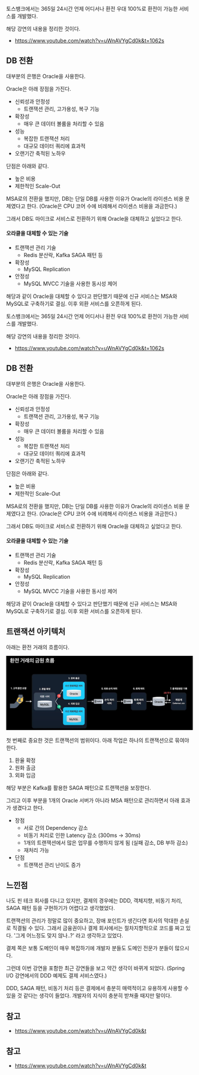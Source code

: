토스뱅크에서는 365일 24시간 언제 어디서나 환전 우대 100%로 환전이 가능한 서비스를 개발했다.

해당 강연의 내용을 정리한 것이다.
- https://www.youtube.com/watch?v=uWnAVYgCd0k&t=1062s

## DB 전환

대부분의 은행은 Oracle을 사용한다.

Oracle은 아래 장점을 가진다.
- 신뢰성과 안정성
  - 트랜잭션 관리, 고가용성, 복구 기능
- 확장성
  - 매우 큰 데이터 볼륨을 처리할 수 있음
- 성능
  - 복잡한 트랜잭션 처리
  - 대규모 데이터 쿼리에 효과적
- 오랜기간 축적된 노하우

단점은 아래와 같다.
- 높은 비용
- 제한적인 Scale-Out

MSA로의 전환을 했지만, DB는 단일 DB를 사용한 이유가 Oracle의 라이센스 비용 문제였다고 한다. (Oracle은 CPU 코어 수에 비례해서 라이센스 비용을 과금한다.)

그래서 DB도 마이크로 서비스로 전환하기 위해 Oracle을 대체하고 싶었다고 한다.

#### 오라클을 대체할 수 있는 기술

- 트랜잭션 관리 기술
  - Redis 분산락, Kafka SAGA 패턴 등
- 확장성
  - MySQL Replication
- 안정성
  - MySQL MVCC 기술을 사용한 동시성 제어

해당과 같이 Oracle을 대체할 수 있다고 판단했기 때문에 신규 서비스는 MSA와 MySQL로 구축하기로 결심. 이후 외환 서비스를 오픈하게 된다.

토스뱅크에서는 365일 24시간 언제 어디서나 환전 우대 100%로 환전이 가능한 서비스를 개발했다.

해당 강연의 내용을 정리한 것이다.
- https://www.youtube.com/watch?v=uWnAVYgCd0k&t=1062s

## DB 전환

대부분의 은행은 Oracle을 사용한다.

Oracle은 아래 장점을 가진다.
- 신뢰성과 안정성
    - 트랜잭션 관리, 고가용성, 복구 기능
- 확장성
    - 매우 큰 데이터 볼륨을 처리할 수 있음
- 성능
    - 복잡한 트랜잭션 처리
    - 대규모 데이터 쿼리에 효과적
- 오랜기간 축적된 노하우

단점은 아래와 같다.
- 높은 비용
- 제한적인 Scale-Out

MSA로의 전환을 했지만, DB는 단일 DB를 사용한 이유가 Oracle의 라이센스 비용 문제였다고 한다. (Oracle은 CPU 코어 수에 비례해서 라이센스 비용을 과금한다.)

그래서 DB도 마이크로 서비스로 전환하기 위해 Oracle을 대체하고 싶었다고 한다.

#### 오라클을 대체할 수 있는 기술

- 트랜잭션 관리 기술
    - Redis 분산락, Kafka SAGA 패턴 등
- 확장성
    - MySQL Replication
- 안정성
    - MySQL MVCC 기술을 사용한 동시성 제어

해당과 같이 Oracle을 대체할 수 있다고 판단했기 때문에 신규 서비스는 MSA와 MySQL로 구축하기로 결심. 이후 외환 서비스를 오픈하게 된다.

## 트랜잭션 아키텍처

아래는 환전 거래의 흐름이다.

![img_1.png](img_1.png)

첫 번째로 중요한 것은 트랜잭션의 범위이다. 아래 작업은 하나의 트랜잭션으로 묶여야 한다.

1. 환율 확정
2. 원화 출금
3. 외화 입금

해당 부분은 Kafka를 활용한 SAGA 패턴으로 트랜잭션을 보장한다.

그리고 이후 부분을 1개의 Oracle 서버가 아니라 MSA 패턴으로 관리하면서 아래 효과가 생겼다고 한다.

- 장점
  - 서로 간의 Dependency 감소
  - 비동기 처리로 인한 Latency 감소 (300ms -> 30ms)
  - 1개의 트랜잭션에서 많은 업무를 수행하지 않게 됨 (실패 감소, DB 부하 감소)
  - 재처리 가능
- 단점
  - 트랜잭션 관리 난이도 증가

## 느낀점

나도 핀 테크 회사를 다니고 있지만, 결제의 경우에는 DDD, 객체지향, 비동기 처리, SAGA 패턴 등을 구현하기가 어렵다고 생각했었다.

트랜잭션의 관리가 정말로 많이 중요하고, 장애 포인트가 생긴다면 회사의 막대한 손실로 직결될 수 있다. 그래서 금융권이나 결제 회사에서는 절차지향적으로 코드를 짜고 있다. '그게 어느정도 맞지 않나..?' 라고 생각하고 있었다.

결제 쪽은 보통 도메인이 매우 복잡하기에 개발자 분들도 도메인 전문가 분들이 많으시다.

그런데 이번 강연을 포함한 최근 강연들을 보고 약간 생각이 바뀌게 되었다. (Spring I/O 강연에서의 DDD 예제도 결제 서비스였다.)

 DDD, SAGA 패턴, 비동기 처리 등은 결제에서 충분히 매력적이고 유용하게 사용할 수 있을 것 같다는 생각이 들었다. 개발자의 지식이 충분히 받쳐줄 때지만 말이다.






## 참고

- https://www.youtube.com/watch?v=uWnAVYgCd0k&t


## 참고

- https://www.youtube.com/watch?v=uWnAVYgCd0k&t
